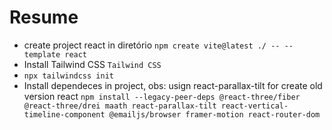 # Resume
- create project react in diretório ``npm create vite@latest ./ -- --template react``
- Install Tailwind CSS ``Tailwind CSS``
- ``npx tailwindcss init`` 
- Install dependeces in project, obs: usign react-parallax-tilt for create old version react ``npm install --legacy-peer-deps @react-three/fiber @react-three/drei maath react-parallax-tilt react-vertical-timeline-component @emailjs/browser framer-motion react-router-dom``